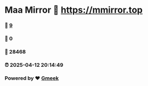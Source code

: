 # Maa Mirror :link: https://mmirror.top 
### :page_facing_up: [9](https://mmirror.top/tag.html) 
### :speech_balloon: 0 
### :hibiscus: 28468 
### :alarm_clock: 2025-04-12 20:14:49 
### Powered by :heart: [Gmeek](https://github.com/Meekdai/Gmeek)
